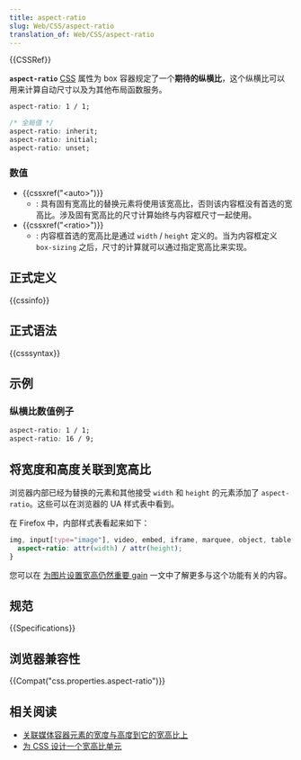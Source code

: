 ```yaml
---
title: aspect-ratio
slug: Web/CSS/aspect-ratio
translation_of: Web/CSS/aspect-ratio
---
```

{{CSSRef}}

**`aspect-ratio`** [CSS](/en-US/docs/CSS) 属性为 box 容器规定了一个**期待的纵横比**，这个纵横比可以用来计算自动尺寸以及为其他布局函数服务。

```css
aspect-ratio: 1 / 1;

/* 全局值 */
aspect-ratio: inherit;
aspect-ratio: initial;
aspect-ratio: unset;
```

### 数值

- {{cssxref("&lt;auto&gt;")}}
  - : 具有固有宽高比的替换元素将使用该宽高比，否则该内容框没有首选的宽高比。涉及固有宽高比的尺寸计算始终与内容框尺寸一起使用。
- {{cssxref("&lt;ratio&gt;")}}
  - : 内容框首选的宽高比是通过 `width` / `height` 定义的。当为内容框定义 `box-sizing` 之后，尺寸的计算就可以通过指定宽高比来实现。

## 正式定义

{{cssinfo}}

## 正式语法

{{csssyntax}}

## 示例

### 纵横比数值例子

```css
aspect-ratio: 1 / 1;
aspect-ratio: 16 / 9;
```

## 将宽度和高度关联到宽高比

浏览器内部已经为替换的元素和其他接受 `width` 和 `height` 的元素添加了 `aspect-ratio`。这些可以在浏览器的 UA 样式表中看到。

在 Firefox 中，内部样式表看起来如下：

```css
img, input[type="image"], video, embed, iframe, marquee, object, table {
  aspect-ratio: attr(width) / attr(height);
}
```

您可以在 [为图片设置宽高仍然重要 gain](https://www.smashingmagazine.com/2020/03/setting-height-width-images-important-again/) 一文中了解更多与这个功能有关的内容。

## 规范

{{Specifications}}

## 浏览器兼容性

{{Compat("css.properties.aspect-ratio")}}

## 相关阅读

- [关联媒体容器元素的宽度与高度到它的宽高比上](/en-US/docs/Web/Media/images/aspect_ratio_mapping)
- [为 CSS 设计一个宽高比单元](https://www.smashingmagazine.com/2019/03/aspect-ratio-unit-css/)

